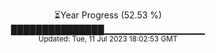 <p align="center">
⏳Year Progress (52.53 %) <br>
███████████████▁▁▁▁▁▁▁▁▁▁▁▁▁▁▁ <br>
<sub>Updated: Tue, 11 Jul 2023 18:02:53 GMT</sub>
</p>

